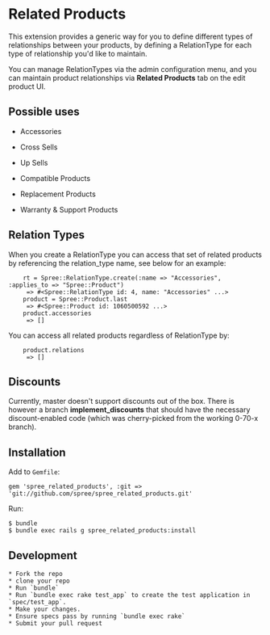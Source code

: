 Related Products
================

This extension provides a generic way for you to define different types of relationships between your products, by defining a RelationType for each type of relationship you'd like to maintain.

You can manage RelationTypes via the admin configuration menu, and you can maintain product relationships via __Related Products__ tab on the edit product UI.

Possible uses
-------------

* Accessories

* Cross Sells

* Up Sells

* Compatible Products

* Replacement Products

* Warranty & Support Products

Relation Types
--------------
When you create a RelationType you can access that set of related products by referencing the relation_type name, see below for an example:

        rt = Spree::RelationType.create(:name => "Accessories", :applies_to => "Spree::Product")
         => #<Spree::RelationType id: 4, name: "Accessories" ...>
        product = Spree::Product.last
         => #<Spree::Product id: 1060500592 ...>
        product.accessories
         => []

You can access all related products regardless of RelationType by:

        product.relations
         => []

Discounts
---------
Currently, master doesn't support discounts out of the box.  There is however a branch __implement_discounts__ that should have the necessary discount-enabled code (which was cherry-picked from the working 0-70-x branch).

Installation
------------

Add to `Gemfile`:

    gem 'spree_related_products', :git => 'git://github.com/spree/spree_related_products.git'

Run:

    $ bundle
    $ bundle exec rails g spree_related_products:install

Development
-----------

    * Fork the repo
    * clone your repo
    * Run `bundle`
    * Run `bundle exec rake test_app` to create the test application in `spec/test_app`.
    * Make your changes.
    * Ensure specs pass by running `bundle exec rake`
    * Submit your pull request
